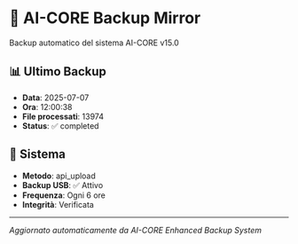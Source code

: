 # 🧬 AI-CORE Backup Mirror

Backup automatico del sistema AI-CORE v15.0

## 📊 Ultimo Backup
- **Data**: 2025-07-07
- **Ora**: 12:00:38
- **File processati**: 13974
- **Status**: ✅ completed

## 🎯 Sistema
- **Metodo**: api_upload
- **Backup USB**: ✅ Attivo
- **Frequenza**: Ogni 6 ore
- **Integrità**: Verificata

---
*Aggiornato automaticamente da AI-CORE Enhanced Backup System*
